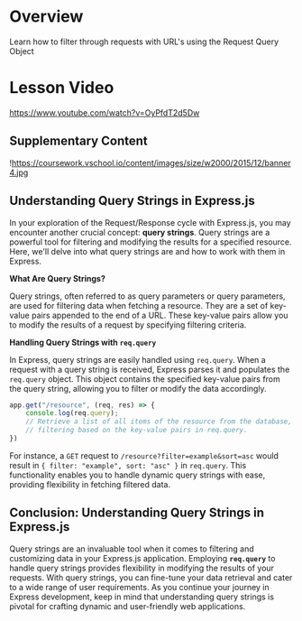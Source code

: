 # Overview

Learn how to filter through requests with URL's using the Request Query Object

# Lesson Video

https://www.youtube.com/watch?v=OyPfdT2d5Dw

## Supplementary Content

!https://coursework.vschool.io/content/images/size/w2000/2015/12/banner4.jpg

## Understanding Query Strings in Express.js

In your exploration of the Request/Response cycle with Express.js, you may encounter another crucial concept: **query strings**. Query strings are a powerful tool for filtering and modifying the results for a specified resource. Here, we'll delve into what query strings are and how to work with them in Express.

**What Are Query Strings?**

Query strings, often referred to as query parameters or query parameters, are used for filtering data when fetching a resource. They are a set of key-value pairs appended to the end of a URL. These key-value pairs allow you to modify the results of a request by specifying filtering criteria.

**Handling Query Strings with `req.query`**

In Express, query strings are easily handled using `req.query`. When a request with a query string is received, Express parses it and populates the `req.query` object. This object contains the specified key-value pairs from the query string, allowing you to filter or modify the data accordingly.

```jsx
app.get("/resource", (req, res) => {
    console.log(req.query);
    // Retrieve a list of all items of the resource from the database,
    // filtering based on the key-value pairs in req.query.
})

```

For instance, a `GET` request to `/resource?filter=example&sort=asc` would result in `{ filter: "example", sort: "asc" }` in `req.query`. This functionality enables you to handle dynamic query strings with ease, providing flexibility in fetching filtered data.

## **Conclusion: Understanding Query Strings in Express.js**

Query strings are an invaluable tool when it comes to filtering and customizing data in your Express.js application. Employing **`req.query`** to handle query strings provides flexibility in modifying the results of your requests. With query strings, you can fine-tune your data retrieval and cater to a wide range of user requirements. As you continue your journey in Express development, keep in mind that understanding query strings is pivotal for crafting dynamic and user-friendly web applications.
